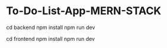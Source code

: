 # To-Do-List-App-MERN-STACK

cd backend
npm install
npm run dev

cd frontend
npm install
npm run dev
 
